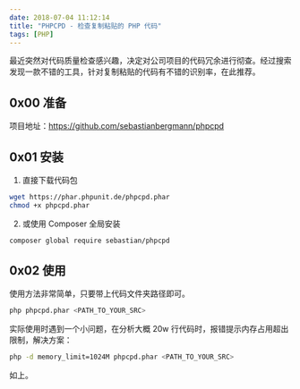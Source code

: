 ```yaml
---
date: 2018-07-04 11:12:14
title: "PHPCPD - 检查复制粘贴的 PHP 代码"
tags: [PHP]
---
```


最近突然对代码质量检查感兴趣，决定对公司项目的代码冗余进行彻查。经过搜索发现一款不错的工具，针对复制粘贴的代码有不错的识别率，在此推荐。

## 0x00 准备

项目地址：<https://github.com/sebastianbergmann/phpcpd>

## 0x01 安装

1. 直接下载代码包

```bash
wget https://phar.phpunit.de/phpcpd.phar
chmod +x phpcpd.phar
```

2. 或使用 Composer 全局安装

```bash
composer global require sebastian/phpcpd
```

## 0x02 使用

使用方法非常简单，只要带上代码文件夹路径即可。

```bash
php phpcpd.phar <PATH_TO_YOUR_SRC>
```

实际使用时遇到一个小问题，在分析大概 20w 行代码时，报错提示内存占用超出限制，解决方案：

```bash
php -d memory_limit=1024M phpcpd.phar <PATH_TO_YOUR_SRC>
```

如上。
